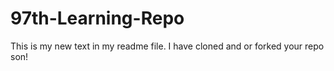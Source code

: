# 97th-Learning-Repo


This is my new text in my readme file. I have cloned and or forked your repo son!
